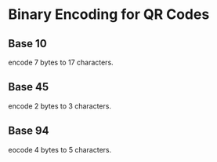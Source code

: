 # Binary Encoding for QR Codes

## Base 10

encode 7 bytes to 17 characters.

## Base 45

encode 2 bytes to 3 characters.

## Base 94

eocode 4 bytes to 5 characters.